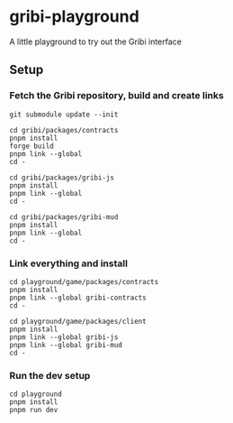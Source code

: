 # gribi-playground
A little playground to try out the Gribi interface

Setup
---

### Fetch the Gribi repository, build and create links

```
git submodule update --init
```

```
cd gribi/packages/contracts
pnpm install
forge build
pnpm link --global 
cd -
```

```
cd gribi/packages/gribi-js
pnpm install
pnpm link --global 
cd -
```

```
cd gribi/packages/gribi-mud
pnpm install
pnpm link --global 
cd -
```

### Link everything and install 
```
cd playground/game/packages/contracts 
pnpm install
pnpm link --global gribi-contracts
cd -
```

```
cd playground/game/packages/client
pnpm install
pnpm link --global gribi-js
pnpm link --global gribi-mud
cd -
```

### Run the dev setup 
```
cd playground
pnpm install
pnpm run dev
```